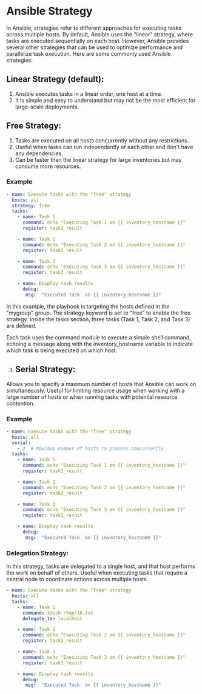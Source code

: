 # Ansible Strategy
In Ansible, strategies refer to different approaches for executing tasks across multiple hosts. By default, Ansible uses the "linear" strategy, where tasks are executed sequentially on each host. However, Ansible provides several other strategies that can be used to optimize performance and parallelize task execution. Here are some commonly used Ansible strategies:

 ## Linear Strategy (default):
1. Ansible executes tasks in a linear order, one host at a time.
2. It is simple and easy to understand but may not be the most efficient for large-scale deployments.

 ## Free Strategy:

1. Tasks are executed on all hosts concurrently without any restrictions.
2. Useful when tasks can run independently of each other and don't have any dependencies.
3. Can be faster than the linear strategy for large inventories but may consume more resources.

### Example
```yaml
- name: Execute tasks with the "free" strategy
  hosts: all
  strategy: free
  tasks:
    - name: Task 1
      command: echo "Executing Task 1 on {{ inventory_hostname }}"
      register: task1_result

    - name: Task 2
      command: echo "Executing Task 2 on {{ inventory_hostname }}"
      register: task2_result

    - name: Task 3
      command: echo "Executing Task 3 on {{ inventory_hostname }}"
      register: task3_result

    - name: Display task results
      debug:
       msg:  "Executed Task  on {{ inventory_hostname }}"

```
In this example, the playbook is targeting the hosts defined in the "mygroup" group. The strategy keyword is set to "free" to enable the free strategy. Inside the tasks section, three tasks (Task 1, Task 2, and Task 3) are defined.

Each task uses the command module to execute a simple shell command, echoing a message along with the inventory_hostname variable to indicate which task is being executed on which host.

3. ## Serial Strategy:

Allows you to specify a maximum number of hosts that Ansible can work on simultaneously.
Useful for limiting resource usage when working with a large number of hosts or when running tasks with potential resource contention.

### Example
```yaml
- name: Execute tasks with the "free" strategy
  hosts: all
  serial:
    - 2  # Maximum number of hosts to process concurrently
  tasks:
    - name: Task 1
      command: echo "Executing Task 1 on {{ inventory_hostname }}"
      register: task1_result

    - name: Task 2
      command: echo "Executing Task 2 on {{ inventory_hostname }}"
      register: task2_result

    - name: Task 3
      command: echo "Executing Task 3 on {{ inventory_hostname }}"
      register: task3_result

    - name: Display task results
      debug:
       msg:  "Executed Task  on {{ inventory_hostname }}"
```
### Delegation Strategy:

In this strategy, tasks are delegated to a single host, and that host performs the work on behalf of others.
Useful when executing tasks that require a central node to coordinate actions across multiple hosts.
```yaml
- name: Execute tasks with the "free" strategy
  hosts: all
  tasks:
    - name: Task 1
      command: touch /tmp/10.txt
      delegate_to: localhost

    - name: Task 2
      command: echo "Executing Task 2 on {{ inventory_hostname }}"
      register: task2_result

    - name: Task 3
      command: echo "Executing Task 3 on {{ inventory_hostname }}"
      register: task3_result

    - name: Display task results
      debug:
       msg:  "Executed Task  on {{ inventory_hostname }}"

```
